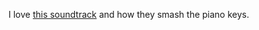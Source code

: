 I love [this soundtrack](https://store.steampowered.com/app/1895970/Robotherapy/) and how they smash the piano keys.